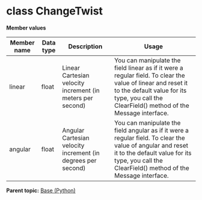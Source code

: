 # class ChangeTwist

 **Member values** 

|Member name|Data type|Description|Usage|
|-----------|---------|-----------|-----|
|linear|float|Linear Cartesian velocity increment \(in meters per second\)|You can manipulate the field linear as if it were a regular field. To clear the value of linear and reset it to the default value for its type, you call the ClearField\(\) method of the Message interface.|
|angular|float|Angular Cartesian velocity increment \(in degrees per second\)|You can manipulate the field angular as if it were a regular field. To clear the value of angular and reset it to the default value for its type, you call the ClearField\(\) method of the Message interface.|

**Parent topic:** [Base \(Python\)](../../summary_pages/Base.md)

